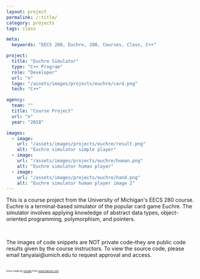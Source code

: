 ```yaml
---
layout: project
permalink: /:title/
category: projects
tags: class

meta:
  keywords: "EECS 280, Euchre, 280, Courses, Class, C++"

project:
  title: "Euchre Simulator"
  type: "C++ Program"
  role: "Developer"
  url: "n"
  logo: "/assets/images/projects/euchre/card.png"
  tech: "C++"

agency:
  team: ""
  title: "Course Project"
  url: "n"
  year: "2018"

images:
  - image:
    url: "/assets/images/projects/euchre/result.png"
    alt: "Euchre simulator simple player"
  - image:
    url: "/assets/images/projects/euchre/human.png"
    alt: "Euchre simulator human player"
  - image:
    url: "/assets/images/projects/euchre/hand.png"
    alt: "Euchre simulator human player image 2"
---
```

<p>This is a course project from the University of Michigan's EECS 280 course. Euchre is a terminal-based simulator of the popular card game Euchre. The simulator involves applying knowledge of abstract data types, object-oriented programming, polymorphism, and pointers.</p>
<br>
<p>The images of code snippets are NOT private code–they are public code results given by the course instructors. To view the source code, please email tanyalai@umich.edu to request approval and access.</p>
<br>
<div style="font-size: 0.4rem">Icons made by <a href="https://www.flaticon.com/authors/monkik">monkik</a> from <a href="https://www.flaticon.com/">www.flaticon.com</a></div>
